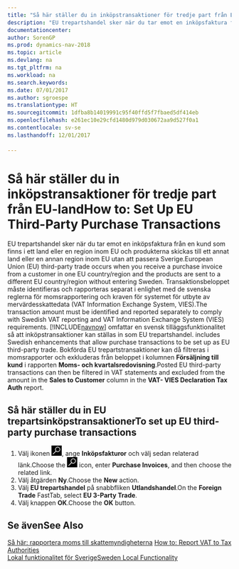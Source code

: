 ```yaml
---
title: "Så här ställer du in inköpstransaktioner för tredje part från EU-land"
description: "EU trepartshandel sker när du tar emot en inköpsfaktura från en kund som finns i ett land eller en region inom EU och produkterna skickas till ett annat land eller en annan region inom EU utan att passera Sverige."
documentationcenter: 
author: SorenGP
ms.prod: dynamics-nav-2018
ms.topic: article
ms.devlang: na
ms.tgt_pltfrm: na
ms.workload: na
ms.search.keywords: 
ms.date: 07/01/2017
ms.author: sgroespe
ms.translationtype: HT
ms.sourcegitcommit: 1dfba8b14019991c95f40ffd5f7fbaed5df414eb
ms.openlocfilehash: e261ec10e29cfd1480d979d030672aa9d527f0a1
ms.contentlocale: sv-se
ms.lasthandoff: 12/01/2017

---
```

# <a name="how-to-set-up-eu-third-party-purchase-transactions"></a><span data-ttu-id="67baa-103">Så här ställer du in inköpstransaktioner för tredje part från EU-land</span><span class="sxs-lookup"><span data-stu-id="67baa-103">How to: Set Up EU Third-Party Purchase Transactions</span></span>
<span data-ttu-id="67baa-104">EU trepartshandel sker när du tar emot en inköpsfaktura från en kund som finns i ett land eller en region inom EU och produkterna skickas till ett annat land eller en annan region inom EU utan att passera Sverige.</span><span class="sxs-lookup"><span data-stu-id="67baa-104">European Union (EU) third-party trade occurs when you receive a purchase invoice from a customer in one EU country/region and the products are sent to a different EU country/region without entering Sweden.</span></span> <span data-ttu-id="67baa-105">Transaktionsbeloppet måste identifieras och rapporteras separat i enlighet med de svenska reglerna för momsrapportering och kraven för systemet för utbyte av mervärdesskattedata (VAT Information Exchange System, VIES).</span><span class="sxs-lookup"><span data-stu-id="67baa-105">The transaction amount must be identified and reported separately to comply with Swedish VAT reporting and VAT Information Exchange System (VIES) requirements.</span></span> [!INCLUDE[navnow](../../includes/navnow_md.md)]<span data-ttu-id="67baa-106"> omfattar en svensk tilläggsfunktionalitet så att inköpstransaktioner kan ställas in som EU trepartshandel.</span><span class="sxs-lookup"><span data-stu-id="67baa-106"> includes Swedish enhancements that allow purchase transactions to be set up as EU third-party trade.</span></span> <span data-ttu-id="67baa-107">Bokförda EU trepartstransaktioner kan då filtreras i momsrapporter och exkluderas från beloppet i kolumnen **Försäljning till kund** i rapporten **Moms- och kvartalsredovisning**.</span><span class="sxs-lookup"><span data-stu-id="67baa-107">Posted EU third-party transactions can then be filtered in VAT statements and excluded from the amount in the **Sales to Customer** column in the **VAT- VIES Declaration Tax Auth** report.</span></span>  

## <a name="to-set-up-eu-third-party-purchase-transactions"></a><span data-ttu-id="67baa-108">Så här ställer du in EU trepartsinköpstransaktioner</span><span class="sxs-lookup"><span data-stu-id="67baa-108">To set up EU third-party purchase transactions</span></span>  

1.  <span data-ttu-id="67baa-109">Välj ikonen ![Söka efter sida eller rapport](../../media/ui-search/search_small.png "ikonen Söka efter sida eller rapport"), ange **Inköpsfakturor** och välj sedan relaterad länk.</span><span class="sxs-lookup"><span data-stu-id="67baa-109">Choose the ![Search for Page or Report](../../media/ui-search/search_small.png "Search for Page or Report icon") icon, enter **Purchase Invoices**, and then choose the related link.</span></span>  
2.  <span data-ttu-id="67baa-110">Välj åtgärden **Ny**.</span><span class="sxs-lookup"><span data-stu-id="67baa-110">Choose the **New** action.</span></span>  
3.  <span data-ttu-id="67baa-111">Välj **EU trepartshandel** på snabbfliken **Utlandshandel**.</span><span class="sxs-lookup"><span data-stu-id="67baa-111">On the **Foreign Trade** FastTab, select **EU 3-Party Trade**.</span></span>  
4.  <span data-ttu-id="67baa-112">Välj knappen **OK**.</span><span class="sxs-lookup"><span data-stu-id="67baa-112">Choose the **OK** button.</span></span>  

## <a name="see-also"></a><span data-ttu-id="67baa-113">Se även</span><span class="sxs-lookup"><span data-stu-id="67baa-113">See Also</span></span>  
 <span data-ttu-id="67baa-114">[Så här: rapportera moms till skattemyndigheterna](../../finance-how-report-vat.md) </span><span class="sxs-lookup"><span data-stu-id="67baa-114">[How to: Report VAT to Tax Authorities](../../finance-how-report-vat.md) </span></span>  
 [<span data-ttu-id="67baa-115">Lokal funktionalitet för Sverige</span><span class="sxs-lookup"><span data-stu-id="67baa-115">Sweden Local Functionality</span></span>](sweden-local-functionality.md)

